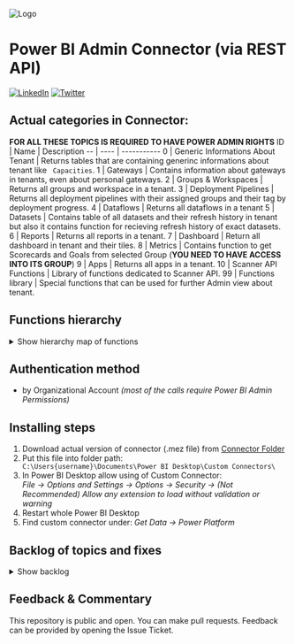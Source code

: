![Logo](https://github.com/tirnovar/Power-BI-Admin-REST-API-Connector/blob/main/02%20-%20Source%20for%20Connector/Icon/Exported/PBIADMINAPI80.png) 
# Power BI Admin Connector (via REST API)
[![LinkedIn](https://img.shields.io/badge/linkedin-%230077B5.svg?style=for-the-badge&logo=linkedin&logoColor=white)](https://www.linkedin.com/in/%C5%A1t%C4%9Bp%C3%A1n-re%C5%A1l-464084152/) [![Twitter](https://img.shields.io/badge/twitter-%231DA1F2.svg?style=for-the-badge&logo=Twitter&logoColor=white)](https://twitter.com/tpnRel1)

## Actual categories in Connector:
**FOR ALL THESE TOPICS IS REQUIRED TO HAVE POWER ADMIN RIGHTS**
ID | Name | Description
-- | ---- | ----------- 
0 | Generic Informations About Tenant | Returns tables that are containing generinc informations about tenant like <code> Capacities</code>.
1 | Gateways | Contains information about gateways in tenants, even about personal gateways.
2 | Groups & Workspaces | Returns all groups and workspace in a tenant.
3 | Deployment Pipelines | Returns all deployment pipelines with their assigned groups and their tag by deployment progress.
4 | Dataflows | Returns all dataflows in a tenant
5 | Datasets | Contains table of all datasets and their refresh history in tenant but also it contains function for recieving refresh history of exact datasets.
6 | Reports | Returns all reports in a tenant.
7 | Dashboard | Return all dashboard in tenant and their tiles.
8 | Metrics | Contains function to get Scorecards and Goals from selected Group (**YOU NEED TO HAVE ACCESS INTO ITS GROUP**)
9 | Apps | Returns all apps in a tenant.
10 | Scanner API Functions | Library of functions dedicated to Scanner API.
99 | Functions library | Special functions that can be used for further Admin view about tenant.

## Functions hierarchy
<details>
<summary>Show hierarchy map of functions</summary>

    Power BI ADMIN REST API [Connector]
    ├── Generic Informations About Tenant 
    │   ├── Avaiable Features
    │   ├── Encryption Tenant Keys
    │   ├── Imports
    │   ├── Links shared to whole organization
    │   ├── Reports published to Web
    │   └── Unused Artifacts in Groups (All)
    ├── Gateways
    │   └── Gateways
    ├── Capacities
    │   ├── Capacities
    │   └── Users of Capacities
    ├── Groups & Workspaces
    │   └── Groups
    ├── Deployment Pipelines
    │   └── Deployment Pipelines
    ├── Dataflows
    │   ├── Dataflows
    │   ├── Users of Dataflows
    │   └── Storage Accounts assigned with Dataflows
    ├── Datasets
    │   ├── Datasets
    │   ├── Refreshables
    │   ├── Refresh history of Datasets (All)
    │   ├── (fx) Datasources of Dataset
    │   ├── (fx) Parameters of Dataset
    │   └── (fx) Refresh history of Dataset
    ├── Reports
    │   ├── Reports
    │   ├── Users of Reports
    │   └── Subscriptions of Reports
    ├── Dashboard
    │   ├── Dashboards
    │   ├── Users of Dashboards
    │   ├── Subscriptions of Dashboards
    │   └── Tiles from Dashboards (All)
    ├── Metrics
    │   ├── (fx) Goals
    │   ├── (fx) Goal Values and Notes
    │   └── (fx) Scorecards
    ├── Apps
    │   ├── Apps
    │   └── Users of Apps
    ├── Scanner API Functions
    │   ├── Scanner API - Modified Workspaces
    │   ├── (fx) Scanner API - Get Info
    │   └── (fx) Scanner API - Result
    └── Functions library
        ├── (fx) Execute Query against dataset
        ├── (fx) User - Artifact Access
        └── (fx) User - Subscriptions
        
</details>

## Authentication method
- by Organizational Account *(most of the calls require Power BI Admin Permissions)*

## Installing steps
1) Download actual version of connector (.mez file) from [Connector Folder](https://github.com/tirnovar/Power-BI-Admin-REST-API-Connector/tree/main/01%20-%20Connector)
2) Put this file into folder path: <code> C:\Users\{username}\Documents\Power BI Desktop\Custom Connectors\ </code>
3) In Power BI Desktop allow using of Custom Connector: \
  *File -> Options and Settings -> Options -> Security -> (Not Recommended) Allow any extension to load without validation or warning*
4) Restart whole Power BI Desktop
5) Find custom connector under: *Get Data -> Power Platform*

## Backlog of topics and fixes
<details>
<summary>Show backlog</summary>

- Activity Events
- Datasources for Dataflows
- Data Labels
- Function for Tiles in Dashboard (by Dashboard ID)
- Function for Unused Artifacts (by Workspace ID)
- Function for Datasets to Dataflow Links (Dataset ID)

</details>

## Feedback & Commentary
This repository is public and open. You can make pull requests. Feedback can be provided by opening the Issue Ticket.
